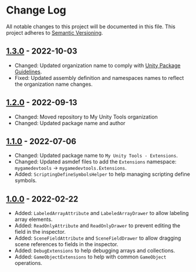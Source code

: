 Change Log
===

All notable changes to this project will be documented in this file. This project adheres to [Semantic Versioning](http://semver.org/).

## [1.3.0] - 2022-10-03
- Changed: Updated organization name to comply with [Unity Package Guidelines](https://unity.com/legal/terms-of-service/software/package-guidelines).
- Fixed: Updated assembly definition and namespaces names to reflect the organization name changes.

## [1.2.0] - 2022-09-13
- Changed: Moved repository to My Unity Tools organization
- Changed: Updated package name and author 

## [1.1.0] - 2022-07-06
- Changed: Updated package name to `My Unity Tools - Extensions`.
- Changed: Updated asmdef files to add the `Extensions` namespace: `mygamedevtools` -> `mygamedevtools.Extensions`.
- Added: `ScriptingDefineSymbolsHelper` to help managing scripting define symbols.

## [1.0.0] - 2022-02-22
- Added: `LabeledArrayAttribute` and `LabeledArrayDrawer` to allow labeling array elements.
- Added: `ReadOnlyAttribute` and `ReadOnlyDrawer` to prevent editing the field in the inspector.
- Added: `SceneFieldAttribute` and `SceneFieldDrawer` to allow dragging scene references to fields in the inspector.
- Added: `DebugExtensions` to help debugging arrays and collections.
- Added: `GameObjectExtensions` to help with common `GameObject` operations.

[1.3.0]: https://github.com/joaoborks/mygamedevtools-extensions/compare/1.2.0...1.3.0
[1.2.0]: https://github.com/joaoborks/mygamedevtools-extensions/compare/1.1.0...1.2.0
[1.1.0]: https://github.com/joaoborks/mygamedevtools-extensions/compare/1.0.0...1.1.0
[1.0.0]: https://github.com/joaoborks/mygamedevtools-extensions/compare/593b818...1.0.0